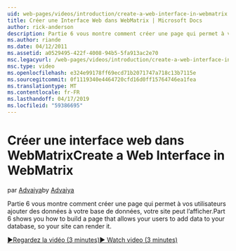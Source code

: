 ```yaml
---
uid: web-pages/videos/introduction/create-a-web-interface-in-webmatrix
title: Créer une Interface Web dans WebMatrix | Microsoft Docs
author: rick-anderson
description: Partie 6 vous montre comment créer une page qui permet à vos utilisateurs ajouter des données à votre base de données, votre site peut l’afficher.
ms.author: riande
ms.date: 04/12/2011
ms.assetid: a0529495-422f-4008-94b5-5fa913ac2e70
msc.legacyurl: /web-pages/videos/introduction/create-a-web-interface-in-webmatrix
msc.type: video
ms.openlocfilehash: e324e99178ff69ecd71b2071747a718c13b7115e
ms.sourcegitcommit: 0f1119340e4464720cfd16d0ff15764746ea1fea
ms.translationtype: MT
ms.contentlocale: fr-FR
ms.lasthandoff: 04/17/2019
ms.locfileid: "59386695"
---
```

# <a name="create-a-web-interface-in-webmatrix"></a><span data-ttu-id="3e29b-103">Créer une interface web dans WebMatrix</span><span class="sxs-lookup"><span data-stu-id="3e29b-103">Create a Web Interface in WebMatrix</span></span>

<span data-ttu-id="3e29b-104">par [Advaiya](https://twitter.com/Advaiyasolns)</span><span class="sxs-lookup"><span data-stu-id="3e29b-104">by [Advaiya](https://twitter.com/Advaiyasolns)</span></span>

<span data-ttu-id="3e29b-105">Partie 6 vous montre comment créer une page qui permet à vos utilisateurs ajouter des données à votre base de données, votre site peut l’afficher.</span><span class="sxs-lookup"><span data-stu-id="3e29b-105">Part 6 shows you how to build a page that allows your users to add data to your database, so your site can render it.</span></span>

[<span data-ttu-id="3e29b-106">&#9654;Regardez la vidéo (3 minutes)</span><span class="sxs-lookup"><span data-stu-id="3e29b-106">&#9654; Watch video (3 minutes)</span></span>](https://channel9.msdn.com/Blogs/ASP-NET-Site-Videos/create-a-web-interface-in-webmatrix)
